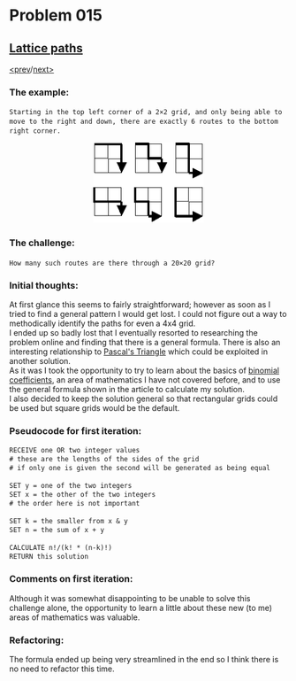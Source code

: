 # Problem 015

## [Lattice paths](https://projecteuler.net/problem=15)

[<prev](./../DIR014_longest_collatz_sequence/README.md)/[next>](./../DIR016_power_digit_sum/README.md) 

### The example:
`Starting in the top left corner of a 2×2 grid, and only being able to move to the right and down, there are exactly 6 routes to the bottom right corner.`

<div align="center"><img alt="project-euler-lattice-paths" src="./p015.png" width="200px" height="auto"></div>

### The challenge:
`How many such routes are there through a 20×20 grid?`

### Initial thoughts:
At first glance this seems to fairly straightforward; however as soon as I tried to find a general pattern I would get lost. I could not figure out a way to methodically identify the paths for even a 4x4 grid. \
I ended up so badly lost that I eventually resorted to researching the problem online and finding that there is a general formula. There is also an interesting relationship to 
[Pascal's Triangle](https://en.wikipedia.org/wiki/Lattice_path#Combinations_and_NE_lattice_paths) 
which could be exploited in another solution. \
As it was I took the opportunity to try to learn about the basics of 
[binomial coefficients](https://en.wikipedia.org/wiki/Binomial_coefficient),
an area of mathematics I have not covered before, and to use the general formula shown in the article to calculate my solution. \
I also decided to keep the solution general so that rectangular grids could be used but square grids would be the default.

### Pseudocode for first iteration:
```
RECEIVE one OR two integer values
# these are the lengths of the sides of the grid
# if only one is given the second will be generated as being equal

SET y = one of the two integers
SET x = the other of the two integers
# the order here is not important

SET k = the smaller from x & y
SET n = the sum of x + y

CALCULATE n!/(k! * (n-k)!)
RETURN this solution
```

### Comments on first iteration:
Although it was somewhat disappointing to be unable to solve this challenge alone, the opportunity to learn a little about these new (to me) areas of mathematics was valuable. 

### Refactoring:
The formula ended up being very streamlined in the end so I think there is no need to refactor this time. 
